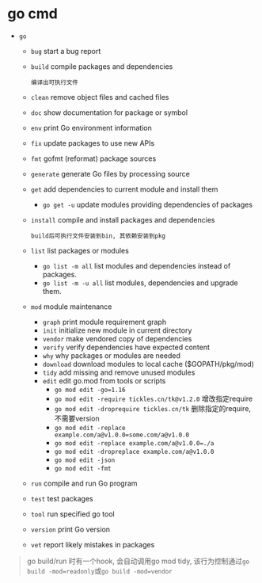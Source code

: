 # go cmd

- `go`
  - `bug`         start a bug report
  - `build`       compile packages and dependencies

        编译出可执行文件

  - `clean`       remove object files and cached files
  - `doc`         show documentation for package or symbol
  - `env`         print Go environment information
  - `fix`         update packages to use new APIs
  - `fmt`         gofmt (reformat) package sources
  - `generate`    generate Go files by processing source
  - `get`         add dependencies to current module and install them
    - `go get -u` update modules providing dependencies of packages

  - `install`     compile and install packages and dependencies

        build后可执行文件安装到bin, 其依赖安装到pkg

  - `list`        list packages or modules
    - `go list -m all` list modules and dependencies instead of packages.
    - `go list -m -u all` list modules, dependencies and upgrade them.
  - `mod`         module maintenance
    - `graph` print module requirement graph
    - `init` initialize new module in current directory
    - `vendor` make vendored copy of dependencies
    - `verify` verify dependencies have expected content
    - `why` why packages or modules are needed
    - `download` download modules to local cache ($GOPATH/pkg/mod)
    - `tidy` add missing and remove unused modules
    - `edit` edit go.mod from tools or scripts
      - `go mod edit -go=1.16`
      - `go mod edit -require tickles.cn/tk@v1.2.0` 增改指定require
      - `go mod edit -droprequire tickles.cn/tk` 删除指定的require, 不需要version
      - `go mod edit -replace example.com/a@v1.0.0=some.com/a@v1.0.0`
      - `go mod edit -replace example.com/a@v1.0.0=./a`
      - `go mod edit -dropreplace example.com/a@v1.0.0`
      - `go mod edit -json`
      - `go mod edit -fmt`

  - `run`         compile and run Go program
  - `test`        test packages
  - `tool`        run specified go tool
  - `version`     print Go version
  - `vet`         report likely mistakes in packages

> go build/run 时有一个hook, 会自动调用go mod tidy, 该行为控制通过`go build -mod=readonly`或`go build -mod=vendor`